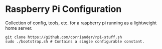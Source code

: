 Raspberry Pi Configuration
==========================

Collection of config, tools, etc. for a raspberry pi running as a
lightweight home server.

	git clone https://github.com/corriander/rpi-stuff.sh
	sudo ./bootstrap.sh # Contains a single configurable constant.
